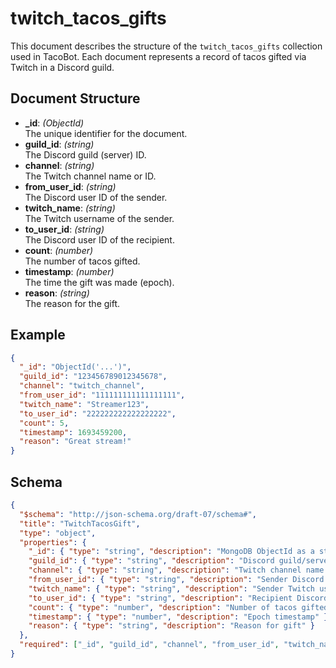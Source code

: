 # twitch_tacos_gifts

This document describes the structure of the `twitch_tacos_gifts` collection used in TacoBot. Each document represents a record of tacos gifted via Twitch in a Discord guild.

## Document Structure

- **_id**: *(ObjectId)*  
  The unique identifier for the document.
- **guild_id**: *(string)*  
  The Discord guild (server) ID.
- **channel**: *(string)*  
  The Twitch channel name or ID.
- **from_user_id**: *(string)*  
  The Discord user ID of the sender.
- **twitch_name**: *(string)*  
  The Twitch username of the sender.
- **to_user_id**: *(string)*  
  The Discord user ID of the recipient.
- **count**: *(number)*  
  The number of tacos gifted.
- **timestamp**: *(number)*  
  The time the gift was made (epoch).
- **reason**: *(string)*  
  The reason for the gift.

## Example

```json
{
  "_id": "ObjectId('...')",
  "guild_id": "123456789012345678",
  "channel": "twitch_channel",
  "from_user_id": "111111111111111111",
  "twitch_name": "Streamer123",
  "to_user_id": "222222222222222222",
  "count": 5,
  "timestamp": 1693459200,
  "reason": "Great stream!"
}
```

## Schema

```json
{
  "$schema": "http://json-schema.org/draft-07/schema#",
  "title": "TwitchTacosGift",
  "type": "object",
  "properties": {
    "_id": { "type": "string", "description": "MongoDB ObjectId as a string" },
    "guild_id": { "type": "string", "description": "Discord guild/server ID" },
    "channel": { "type": "string", "description": "Twitch channel name or ID" },
    "from_user_id": { "type": "string", "description": "Sender Discord user ID" },
    "twitch_name": { "type": "string", "description": "Sender Twitch username" },
    "to_user_id": { "type": "string", "description": "Recipient Discord user ID" },
    "count": { "type": "number", "description": "Number of tacos gifted" },
    "timestamp": { "type": "number", "description": "Epoch timestamp" },
    "reason": { "type": "string", "description": "Reason for gift" }
  },
  "required": ["_id", "guild_id", "channel", "from_user_id", "twitch_name", "to_user_id", "count", "timestamp", "reason"]
}
```
